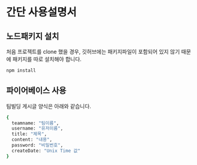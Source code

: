 # 간단 사용설명서

## 노드패키지 설치

처음 프로젝트를 clone 했을 경우, 깃허브에는 패키지파일이 포함되어 있지 않기 때문에 패키지를 따로 설치해야 합니다.

```bash
npm install
```

## 파이어베이스 사용

팀빌딩 게시글 양식은 아래와 같습니다.

```bash
{
  teamname: "팀이름",
  username: "유저이름",
  title: "제목",
  content: "내용",
  password: "비밀번호",
  createDate: "Unix Time 값"
}
```
